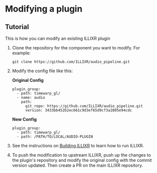 # Modifying a plugin

## Tutorial

This is how you can modify an existing ILLIXR plugin

1.  Clone the repository for the component you want to modify.
    For example:

    <!--- language: lang-shell -->

        git clone https://github.com/ILLIXR/audio_pipeline.git

1.  Modify the config file like this:

    **Original Config**

    <!--- language: lang-yaml -->

        plugin_group:
          - path: timewarp_gl/
          - name: audio
            path:
              git_repo: https://github.com/ILLIXR/audio_pipeline.git
              version: 3433bb452b2ec661c9d3ef65d9cf3a2805e94cdc

    **New Config**

    <!--- language: lang-yaml -->

        plugin_group:
          - path: timewarp_gl/
          - path: /PATH/TO/LOCAL/AUDIO-PLUGIN
   
1.  See the instructions on [Building ILLIXR][10] to learn how to run ILLIXR.

1.  To push the modification to upstream ILLIXR, push up the changes to the plugin's repository
        and modify the original config with the commit version updated.
    Then create a PR on the main ILLIXR repository.


[//]: # (- Internal -)

[10]:   building_illixr.md

